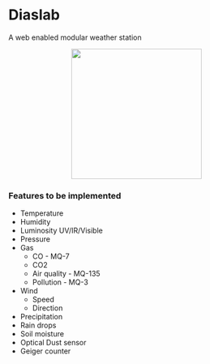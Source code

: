 # Diaslab
A web enabled modular weather station

<p align="center">
  <img height="257" src="https://raw.githubusercontent.com/zpiman/Diaslab/master/artwork/diaslogo.png">
</p>

### Features to be implemented
* Temperature
* Humidity
* Luminosity UV/IR/Visible
* Pressure
* Gas
  * CO - MQ-7
  * CO2
  * Air quality - MQ-135
  * Pollution - MQ-3
* Wind
  * Speed
  * Direction
* Precipitation
* Rain drops
* Soil moisture
* Optical Dust sensor
* Geiger counter
